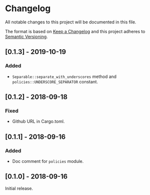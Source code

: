 # Changelog

All notable changes to this project will be documented in this file.

The format is based on [Keep a Changelog] and this project adheres to
[Semantic Versioning].

[Keep a Changelog]: http://keepachangelog.com/en/1.0.0/
[Semantic Versioning]: http://semver.org/spec/v2.0.0.html

## [0.1.3] - 2019-10-19

### Added
- `Separable::separate_with_underscores` method and
`policies::UNDERSCORE_SEPARATOR` constant.

## [0.1.2] - 2018-09-18

### Fixed
- Github URL in Cargo.toml.

## [0.1.1] - 2018-09-16

### Added
- Doc comment for `policies` module.

## [0.1.0] - 2018-09-16

Initial release.

